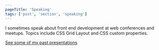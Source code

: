 ```yaml
---
pageTitle: 'Speaking'
tags: ['post', 'section', 'speaking']
---
```


I sometimes speak about front end development at web conferences and meetups. Topics include CSS Grid Layout and CSS custom properties.

[See some of my past presentations](https://noti.st/mbarker84)
